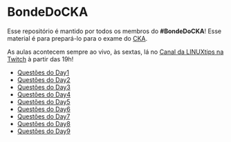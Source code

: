 # BondeDoCKA

Esse repositório é mantido por todos os membros do **#BondeDoCKA**!
Esse material é para prepará-lo para o exame do [CKA](https://training.linuxfoundation.org/certification/certified-kubernetes-administrator-cka/).

As aulas acontecem sempre
ao vivo, às sextas, lá no [Canal da LINUXtips na Twitch](https://twitch.tv/LINUXtips) à partir das 19h!

- [Questões do Day1](day1/questoes.md)
- [Questões do Day2](day2/questoes.md)
- [Questões do Day3](day3/questoes.md)
- [Questões do Day4](day4/questoes.md)
- [Questões do Day5](day5/questoes.md)
- [Questões do Day6](day6/questoes.md)
- [Questões do Day7](day7/questoes.md)
- [Questões do Day8](day8/questoes.md)
- [Questões do Day9](day9/questoes.md)

